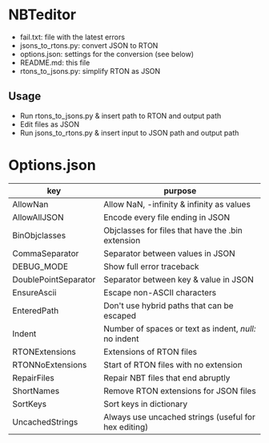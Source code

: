 # NBTeditor
- fail.txt: file with the latest errors
- jsons_to_rtons.py: convert JSON to RTON
- options.json: settings for the conversion (see below)
- README.md: this file
- rtons_to_jsons.py: simplify RTON as JSON

## Usage
* Run rtons_to_jsons.py & insert path to RTON and output path
* Edit files as JSON
* Run jsons_to_rtons.py & insert input to JSON path and output path

# Options.json
key | purpose
--- | ---
AllowNan | Allow NaN, -infinity & infinity as values
AllowAllJSON | Encode every file ending in JSON
BinObjclasses | Objclasses for files that have the .bin extension
CommaSeparator | Separator between values in JSON
DEBUG_MODE | Show full error traceback
DoublePointSeparator | Separator between key & value in JSON
EnsureAscii | Escape non-ASCII characters
EnteredPath | Don't use hybrid paths that can be escaped
Indent | Number of spaces or text as indent, *null:* no indent
RTONExtensions | Extensions of RTON files
RTONNoExtensions | Start of RTON files with no extension
RepairFiles | Repair NBT files that end abruptly
ShortNames | Remove RTON extensions for JSON files
SortKeys | Sort keys in dictionary
UncachedStrings | Always use uncached strings (useful for hex editing)